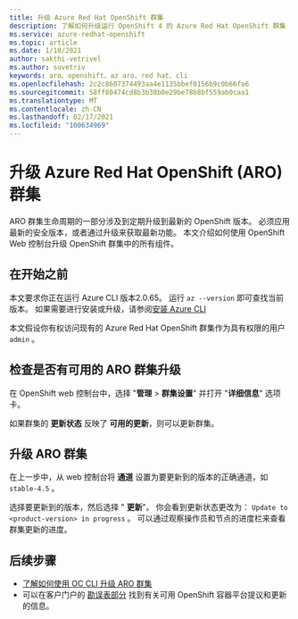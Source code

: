 ```yaml
---
title: 升级 Azure Red Hat OpenShift 群集
description: 了解如何升级运行 OpenShift 4 的 Azure Red Hat OpenShift 群集
ms.service: azure-redhat-openshift
ms.topic: article
ms.date: 1/10/2021
author: sakthi-vetrivel
ms.author: suvetriv
keywords: aro、openshift、az aro、red hat、cli
ms.openlocfilehash: 2c2c8607374493aa4e1135bbef0156b9c0b66fa6
ms.sourcegitcommit: 58ff80474cd8b3b30b0e29be78b8bf559ab0caa1
ms.translationtype: MT
ms.contentlocale: zh-CN
ms.lasthandoff: 02/17/2021
ms.locfileid: "100634969"
---
```

# <a name="upgrade-an-azure-red-hat-openshift-aro-cluster"></a>升级 Azure Red Hat OpenShift (ARO) 群集

ARO 群集生命周期的一部分涉及到定期升级到最新的 OpenShift 版本。 必须应用最新的安全版本，或者通过升级来获取最新功能。 本文介绍如何使用 OpenShift Web 控制台升级 OpenShift 群集中的所有组件。

## <a name="before-you-begin"></a>在开始之前

本文要求你正在运行 Azure CLI 版本2.0.65。 运行 `az --version` 即可查找当前版本。 如果需要进行安装或升级，请参阅[安装 Azure CLI](https://docs.microsoft.com/cli/azure/install-azure-cli)

本文假设你有权访问现有的 Azure Red Hat OpenShift 群集作为具有权限的用户 `admin` 。

## <a name="check-for-available-aro-cluster-upgrades"></a>检查是否有可用的 ARO 群集升级

在 OpenShift web 控制台中，选择 "**管理**  >  **群集设置**" 并打开 "**详细信息**" 选项卡。

如果群集的 **更新状态** 反映了 **可用的更新**，则可以更新群集。

## <a name="upgrade-your-aro-cluster"></a>升级 ARO 群集

在上一步中，从 web 控制台将 **通道** 设置为要更新到的版本的正确通道，如 `stable-4.5` 。

选择要更新到的版本，然后选择 " **更新**"。 你会看到更新状态更改为： `Update to <product-version> in progress` 。 可以通过观察操作员和节点的进度栏来查看群集更新的进度。

## <a name="next-steps"></a>后续步骤
- [了解如何使用 OC CLI 升级 ARO 群集](https://docs.openshift.com/container-platform/4.6/updating/updating-cluster-between-minor.html)
- 可以在客户门户的 [勘误表部分](https://access.redhat.com/downloads/content/290/ver=4.6/rhel---8/4.6.0/x86_64/product-errata) 找到有关可用 OpenShift 容器平台提议和更新的信息。
  

